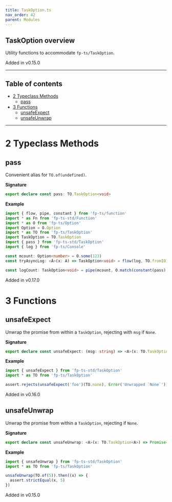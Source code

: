 ```yaml
---
title: TaskOption.ts
nav_order: 42
parent: Modules
---
```


## TaskOption overview

Utility functions to accommodate `fp-ts/TaskOption`.

Added in v0.15.0

---

<h2 class="text-delta">Table of contents</h2>

- [2 Typeclass Methods](#2-typeclass-methods)
  - [pass](#pass)
- [3 Functions](#3-functions)
  - [unsafeExpect](#unsafeexpect)
  - [unsafeUnwrap](#unsafeunwrap)

---

# 2 Typeclass Methods

## pass

Convenient alias for `TO.of(undefined)`.

**Signature**

```ts
export declare const pass: TO.TaskOption<void>
```

**Example**

```ts
import { flow, pipe, constant } from 'fp-ts/function'
import * as Fn from 'fp-ts-std/Function'
import * as O from 'fp-ts/Option'
import Option = O.Option
import * as TO from 'fp-ts/TaskOption'
import TaskOption = TO.TaskOption
import { pass } from 'fp-ts-std/TaskOption'
import { log } from 'fp-ts/Console'

const mcount: Option<number> = O.some(123)
const tryAsyncLog: <A>(x: A) => TaskOption<void> = flow(log, TO.fromIO)

const logCount: TaskOption<void> = pipe(mcount, O.match(constant(pass), tryAsyncLog))
```

Added in v0.17.0

# 3 Functions

## unsafeExpect

Unwrap the promise from within a `TaskOption`, rejecting with `msg` if
`None`.

**Signature**

```ts
export declare const unsafeExpect: (msg: string) => <A>(x: TO.TaskOption<A>) => Promise<A>
```

**Example**

```ts
import { unsafeExpect } from 'fp-ts-std/TaskOption'
import * as TO from 'fp-ts/TaskOption'

assert.rejects(unsafeExpect('foo')(TO.none), Error('Unwrapped `None`'))
```

Added in v0.16.0

## unsafeUnwrap

Unwrap the promise from within a `TaskOption`, rejecting if `None`.

**Signature**

```ts
export declare const unsafeUnwrap: <A>(x: TO.TaskOption<A>) => Promise<A>
```

**Example**

```ts
import { unsafeUnwrap } from 'fp-ts-std/TaskOption'
import * as TO from 'fp-ts/TaskOption'

unsafeUnwrap(TO.of(5)).then((x) => {
  assert.strictEqual(x, 5)
})
```

Added in v0.15.0
